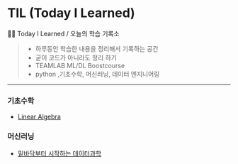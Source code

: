 # TIL (Today I Learned)
🧑‍💻 Today I Learned / 오늘의 학습 기록소
> * 하루동안 학습한 내용을 정리해서 기록하는 공간
> * 굳이 코드가 아니라도 정리 하기 
> * TEAMLAB ML/DL Boostcourse
> * python ,기초수학, 머신러닝, 데이터 엔지니어링
--------------------------------------
### 기초수학
* [Linear Algebra](https://github.com/kkyuhun94/TIL/tree/master/LinearAlgebra)

### 머신러닝
* [밑바닥부터 시작하는 데이터과학]()
